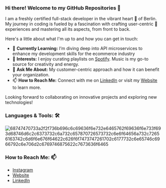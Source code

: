 ### Hi there! Welcome to my GitHub Repositories 👋



I am a freshly certified full-stack developer in the vibrant heart 🖤 of Berlin. 
My journey in coding is fueled by a fascination with crafting user-centric 🎯 experiences and mastering all its aspects, from front to back.



Here's a little about what I'm up to and how you can get in touch:

- 🌱 **Currently Learning:** I’m diving deep into API microservices to enhance my development skills for the ecommerce industry
- 🎵 **Interests:** I enjoy curating playlists on [Spotify](https://open.spotify.com/user/bobs83?si=4sCSnnxLTOiAlcchM4UwYg). Music is my go-to source for creativity and energy.
- 💬 **Ask Me About:** My customer-centric approach and how it can benefit your organization.
- 📫 **How to Reach Me:** Connect with me on [LinkedIn](https://www.linkedin.com/in/bobbyinberlin/) or visit my [Website](workwithbobby.today) to learn more.

Looking forward to collaborating on innovative projects and exploring new technologies!



### Languages & Tools: 🛠️
![68747470733a2f2f736b696c6c69636f6e732e6465762f69636f6e733f693d68746d6c2c6373732c6a732c657870726573732c6e6f64656a732c72656163742c6d6f6e676f64622c626f6f7473747261702c6177732c6e65746c6966792c6e706d2c6769746875622c7673636f6465](https://github.com/bobs83/bobs83/assets/124786894/930ed61f-7caf-452d-8846-56f26e979049)


### How to Reach Me: 📫
- [Instagram](https://www.instagram.com/bobby.inberlin/)
- [Website](workwithbobby.today)
- [LinkedIn](https://www.linkedin.com/in/bobbyinberlin/) 




<!--
**bobs83/bobs83** is a ✨ _special_ ✨ repository because its `README.md` (this file) appears on your GitHub profile.

Here are some ideas to get you started:

- 🔭 I’m currently working on ...
- 🌱 I’m currently learning ...
- 👯 I’m looking to collaborate on ...
- 🤔 I’m looking for help with ...
- 💬 Ask me about ...
- 📫 How to reach me: ...
- 😄 Pronouns: ...
- ⚡ Fun fact: ...
-->

